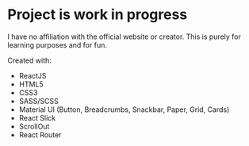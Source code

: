 # Project is work in progress

I have no affiliation with the official website or creator. This is purely for learning purposes and for fun.

Created with:
- ReactJS
- HTML5
- CSS3
- SASS/SCSS
- Material UI (Button, Breadcrumbs, Snackbar, Paper, Grid, Cards)
- React Slick
- ScrollOut
- React Router
